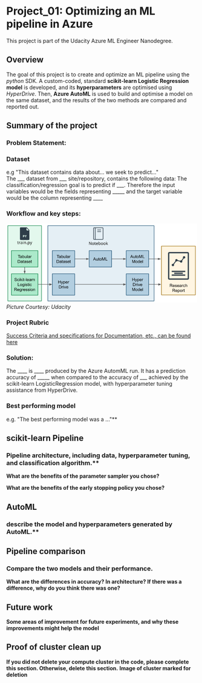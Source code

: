 # Project_01: Optimizing an ML pipeline in Azure
This project is part of the Udacity Azure ML Engineer Nanodegree.

## Overview
The goal of this project is to create and optimize an ML pipeline using the _python_ SDK. A custom-coded, standard **scikit-learn Logistic Regression model** is developed, and its **hyperparameters** are optimised using _HyperDrive_. 
Then, **Azure AutoML** is used to build and optimise a model on the same dataset, and the results of the two methods are compared and reported out.

## Summary of the project

### Problem Statement: 

### Dataset
e.g "This dataset contains data about... we seek to predict..."   
The ___ dataset from ___ site/repository, contains the following data: The classification/regression goal is to predict if ___. 
Therefore the input variables would be the fields representing _____ and the target variable would be the column representing ____

### Workflow and key steps:
![Project Workflow and key steps](https://github.com/s-navin/ML_Engineer_Azure_Udacity_ND00333/blob/main/01_optimise_AzureML_pipeline/assets/workflow-creating-and-optimizing-an-ml-pipeline.png)   
_Picture Courtesy: Udacity_

### Project Rubric
[Success Criteria and specifications for Documentation, etc., can be found here](https://github.com/s-navin/ML_Engineer_Azure_Udacity_ND00333/blob/main/01_optimise_AzureML_pipeline/rubric_project_01.md) 

### Solution:
The ____ is ____ produced by the Azure AutomML run. It has a prediction accuracy of _____ when compared to the accuracy of ___ achieved by the scikit-learn LogisticRegression model, with hyperparameter tuning assistance from HyperDrive.

### Best performing model
e.g. "The best performing model was a ..."**

## scikit-learn Pipeline

### Pipeline architecture, including data, hyperparameter tuning, and classification algorithm.**

**What are the benefits of the parameter sampler you chose?**

**What are the benefits of the early stopping policy you chose?**

## AutoML
### describe the model and hyperparameters generated by AutoML.**

## Pipeline comparison
### Compare the two models and their performance. 
**What are the differences in accuracy? In architecture? If there was a difference, why do you think there was one?**

## Future work
**Some areas of improvement for future experiments, and why these improvements might help the model**

## Proof of cluster clean up
**If you did not delete your compute cluster in the code, please complete this section. Otherwise, delete this section.**
**Image of cluster marked for deletion**
